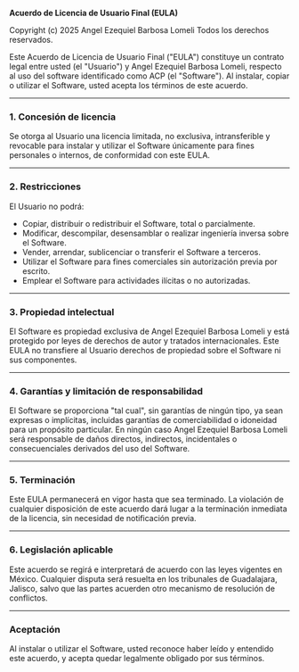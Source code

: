 **Acuerdo de Licencia de Usuario Final (EULA)**

Copyright (c) 2025 Angel Ezequiel Barbosa Lomeli
Todos los derechos reservados.

Este Acuerdo de Licencia de Usuario Final ("EULA") constituye un contrato legal entre usted (el "Usuario") y Angel Ezequiel Barbosa Lomeli, respecto al uso del software identificado como ACP (el "Software"). Al instalar, copiar o utilizar el Software, usted acepta los términos de este acuerdo.

---

### 1. Concesión de licencia
Se otorga al Usuario una licencia limitada, no exclusiva, intransferible y revocable para instalar y utilizar el Software únicamente para fines personales o internos, de conformidad con este EULA.

---

### 2. Restricciones
El Usuario no podrá:
- Copiar, distribuir o redistribuir el Software, total o parcialmente.
- Modificar, descompilar, desensamblar o realizar ingeniería inversa sobre el Software.
- Vender, arrendar, sublicenciar o transferir el Software a terceros.
- Utilizar el Software para fines comerciales sin autorización previa por escrito.
- Emplear el Software para actividades ilícitas o no autorizadas.

---

### 3. Propiedad intelectual
El Software es propiedad exclusiva de Angel Ezequiel Barbosa Lomeli y está protegido por leyes de derechos de autor y tratados internacionales. Este EULA no transfiere al Usuario derechos de propiedad sobre el Software ni sus componentes.

---

### 4. Garantías y limitación de responsabilidad
El Software se proporciona "tal cual", sin garantías de ningún tipo, ya sean expresas o implícitas, incluidas garantías de comerciabilidad o idoneidad para un propósito particular. En ningún caso Angel Ezequiel Barbosa Lomeli será responsable de daños directos, indirectos, incidentales o consecuenciales derivados del uso del Software.

---

### 5. Terminación
Este EULA permanecerá en vigor hasta que sea terminado. La violación de cualquier disposición de este acuerdo dará lugar a la terminación inmediata de la licencia, sin necesidad de notificación previa.

---

### 6. Legislación aplicable
Este acuerdo se regirá e interpretará de acuerdo con las leyes vigentes en México. Cualquier disputa será resuelta en los tribunales de Guadalajara, Jalisco, salvo que las partes acuerden otro mecanismo de resolución de conflictos.

---

### Aceptación
Al instalar o utilizar el Software, usted reconoce haber leído y entendido este acuerdo, y acepta quedar legalmente obligado por sus términos.
